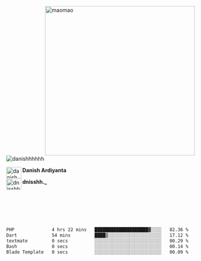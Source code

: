 <img align="right" alt="maomao" width="400" src="https://i.imgur.com/L23H0Ik.gif">

<p align="left"><img src="https://komarev.com/ghpvc/?username=danishhhhhh&label=Profile%20views&color=0e75b6&style=flat" alt="danishhhhhh" /></p>

[<img align="left" src="https://raw.githubusercontent.com/rahuldkjain/github-profile-readme-generator/master/src/images/icons/Social/linked-in-alt.svg" alt="danish ardiyanta" height="30" width="40" />](https://linkedin.com/in/danish-ardiyanta)
**Danish Ardiyanta**

[<img align="left" src="https://raw.githubusercontent.com/rahuldkjain/github-profile-readme-generator/master/src/images/icons/Social/instagram.svg" alt="dnisshh._" height="30" width="40" />](https://instagram.com/dnisshh._)
**dnisshh._**

</br></br></br></br></br>

<!--START_SECTION:waka-->

```txt
PHP              4 hrs 22 mins   ████████████████████▓░░░░   82.36 %
Dart             54 mins         ████▒░░░░░░░░░░░░░░░░░░░░   17.12 %
textmate         0 secs          ░░░░░░░░░░░░░░░░░░░░░░░░░   00.29 %
Bash             0 secs          ░░░░░░░░░░░░░░░░░░░░░░░░░   00.14 %
Blade Template   0 secs          ░░░░░░░░░░░░░░░░░░░░░░░░░   00.09 %
```

<!--END_SECTION:waka-->
